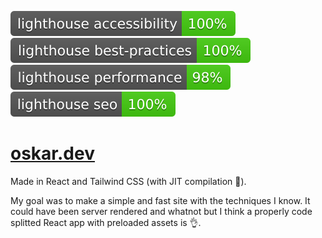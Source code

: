 [![Lighthouse Accessibility Badge](./lighthouse_badges/lighthouse_accessibility.svg)](https://web.dev/measure/)
[![Lighthouse Best Practices Badge](./lighthouse_badges/lighthouse_best-practices.svg)](https://web.dev/measure/)
[![Lighthouse Performance Badge](./lighthouse_badges/lighthouse_performance.svg)](https://web.dev/measure/)
[![Lighthouse SEO Badge](./lighthouse_badges/lighthouse_seo.svg)](https://web.dev/measure/)

# [oskar.dev](https://oskar.dev)

Made in React and Tailwind CSS (with JIT compilation 🎉).

My goal was to make a simple and fast site with the techniques I know. It could have been server rendered and whatnot but I think a properly code splitted React app with preloaded assets is 👌.

